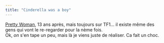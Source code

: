 ```yaml
---
title: "Cinderella was a boy"
---
```


[Pretty Woman](http://www.imdb.com/title/tt0100405/), 13 ans après, mais
toujours sur TF1... il existe même des gens qui vont le re-regarder pour la
nème fois.  
Ok, _on_ s'en tape un peu, mais là je viens juste de réaliser. Ca fait un
choc.

